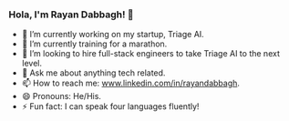 ### Hola, I'm Rayan Dabbagh! 👋

- 🔭 I’m currently working on my startup, Triage AI.
- 🌱 I’m currently training for a marathon.
- 👯 I’m looking to hire full-stack engineers to take Triage AI to the next level.
- 💬 Ask me about anything tech related.
- 📫 How to reach me: www.linkedin.com/in/rayandabbagh.
- 😄 Pronouns: He/His.
- ⚡ Fun fact: I can speak four languages fluently!

